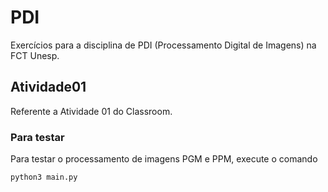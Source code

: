 # PDI
Exercícios para a disciplina de PDI (Processamento Digital de Imagens) na FCT Unesp.

## Atividade01
Referente a Atividade 01 do Classroom.

### Para testar
Para testar o processamento de imagens PGM e PPM, execute o comando

```python3 main.py```
